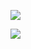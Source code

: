 

![](https://github-readme-stats.vercel.app/api?count_private=true&username=felix1251&show_icons=true&hide=contribs,issues)

![](https://github-readme-stats.vercel.app/api/top-langs?username=felix1251&layout=compact&&langs_count=40&hide=html&count_private=true)

